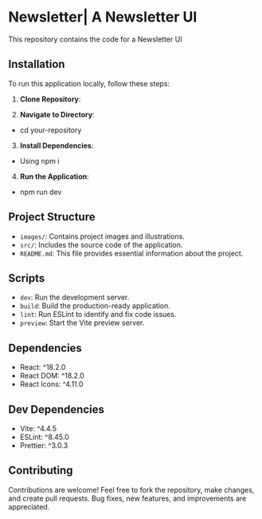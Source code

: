 # Newsletter| A Newsletter UI
This repository contains the code for a Newsletter UI

## Installation
To run this application locally, follow these steps:

1. **Clone Repository**: 

2. **Navigate to Directory**:
-  cd your-repository 
3. **Install Dependencies**:
- Using npm i

4. **Run the Application**:
-  npm run dev

## Project Structure
- `images/`: Contains project images and illustrations.
- `src/`: Includes the source code of the application.
- `README.md`: This file provides essential information about the project.

## Scripts
- `dev`: Run the development server.
- `build`: Build the production-ready application.
- `lint`: Run ESLint to identify and fix code issues.
- `preview`: Start the Vite preview server.
## Dependencies

- React: ^18.2.0
- React DOM: ^18.2.0
- React Icons: ^4.11.0

## Dev Dependencies

- Vite: ^4.4.5
- ESLint: ^8.45.0
- Prettier: ^3.0.3

## Contributing

Contributions are welcome! Feel free to fork the repository, make changes, and create pull requests. Bug fixes, new features, and improvements are appreciated.


